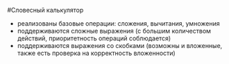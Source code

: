 #Словесный калькулятор
* реализованы базовые операции: сложения, вычитания, умножения
* поддерживаются сложные выражения (с большим количеством действий, приоритетность операций соблюдается)
* поддерживаются выражения со скобками (возможны и вложенные, также есть проверка на корректность вложенности)
